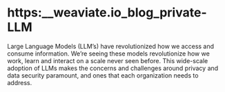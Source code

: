 # https:\_\_weaviate.io_blog_private-LLM

Large Language Models (LLM’s) have revolutionized how we access and consume information. We’re seeing these models revolutionize how we work, learn and interact on a scale never seen before. This wide-scale adoption of LLMs makes the concerns and challenges around privacy and data security paramount, and ones that each organization needs to address.
